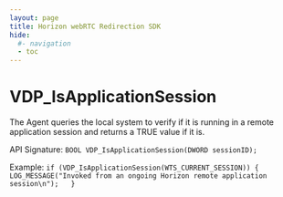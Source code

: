 ```yaml
---
layout: page
title: Horizon webRTC Redirection SDK
hide:
  #- navigation
  - toc
---
```


# VDP_IsApplicationSession 
The Agent queries the local system to verify if it is running in a remote application session and returns a TRUE value if it is.

 API Signature: 
 `BOOL VDP_IsApplicationSession(DWORD sessionID);`
 
 Example: 
 `if (VDP_IsApplicationSession(WTS_CURRENT_SESSION)) { 
 LOG_MESSAGE("Invoked from an ongoing Horizon remote application session\n");  
 }` 